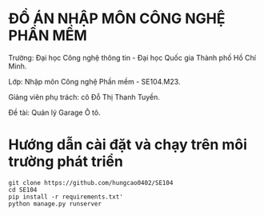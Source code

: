 # ĐỒ ÁN NHẬP MÔN CÔNG NGHỆ PHẦN MỀM

Trường: Đại học Công nghệ thông tin - Đại học Quốc gia Thành phố Hồ Chí Minh.

Lớp: Nhập môn Công nghệ Phần mềm - SE104.M23.

Giảng viên phụ trách: cô Đỗ Thị Thanh Tuyền.

Đề tài: Quản lý Garage Ô tô.

# Hướng dẫn cài đặt và chạy trên môi trường phát triển
```
git clone https://github.com/hungcao0402/SE104
cd SE104
pip install -r requirements.txt'
python manage.py runserver
```


